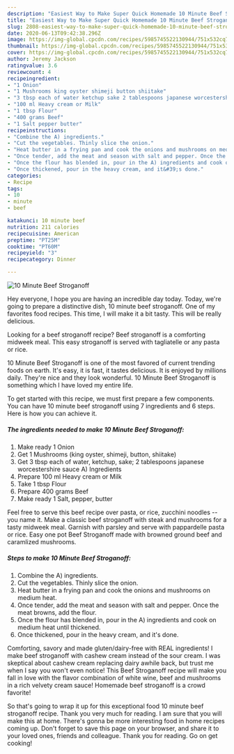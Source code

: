 ```yaml
---
description: "Easiest Way to Make Super Quick Homemade 10 Minute Beef Stroganoff"
title: "Easiest Way to Make Super Quick Homemade 10 Minute Beef Stroganoff"
slug: 2808-easiest-way-to-make-super-quick-homemade-10-minute-beef-stroganoff
date: 2020-06-13T09:42:38.296Z
image: https://img-global.cpcdn.com/recipes/5985745522130944/751x532cq70/10-minute-beef-stroganoff-recipe-main-photo.jpg
thumbnail: https://img-global.cpcdn.com/recipes/5985745522130944/751x532cq70/10-minute-beef-stroganoff-recipe-main-photo.jpg
cover: https://img-global.cpcdn.com/recipes/5985745522130944/751x532cq70/10-minute-beef-stroganoff-recipe-main-photo.jpg
author: Jeremy Jackson
ratingvalue: 3.6
reviewcount: 4
recipeingredient:
- "1 Onion"
- "1 Mushrooms king oyster shimeji button shiitake"
- "3 tbsp each of water ketchup sake 2 tablespoons japanese worcestershire sauce A Ingredients"
- "100 ml Heavy cream or Milk"
- "1 tbsp Flour"
- "400 grams Beef"
- "1 Salt pepper butter"
recipeinstructions:
- "Combine the A) ingredients."
- "Cut the vegetables. Thinly slice the onion."
- "Heat butter in a frying pan and cook the onions and mushrooms on medium heat."
- "Once tender, add the meat and season with salt and pepper. Once the meat browns, add the flour."
- "Once the flour has blended in, pour in the A) ingredients and cook on medium heat until thickened."
- "Once thickened, pour in the heavy cream, and it&#39;s done."
categories:
- Recipe
tags:
- 10
- minute
- beef

katakunci: 10 minute beef 
nutrition: 211 calories
recipecuisine: American
preptime: "PT25M"
cooktime: "PT60M"
recipeyield: "3"
recipecategory: Dinner

---
```



![10 Minute Beef Stroganoff](https://img-global.cpcdn.com/recipes/5985745522130944/751x532cq70/10-minute-beef-stroganoff-recipe-main-photo.jpg)

Hey everyone, I hope you are having an incredible day today. Today, we're going to prepare a distinctive dish, 10 minute beef stroganoff. One of my favorites food recipes. This time, I will make it a bit tasty. This will be really delicious.

Looking for a beef stroganoff recipe? Beef stroganoff is a comforting midweek meal. This easy stroganoff is served with tagliatelle or any pasta or rice.

10 Minute Beef Stroganoff is one of the most favored of current trending foods on earth. It's easy, it is fast, it tastes delicious. It is enjoyed by millions daily. They're nice and they look wonderful. 10 Minute Beef Stroganoff is something which I have loved my entire life.


To get started with this recipe, we must first prepare a few components. You can have 10 minute beef stroganoff using 7 ingredients and 6 steps. Here is how you can achieve it.

<!--inarticleads1-->

##### The ingredients needed to make 10 Minute Beef Stroganoff:

1. Make ready 1 Onion
1. Get 1 Mushrooms (king oyster, shimeji, button, shiitake)
1. Get 3 tbsp each of water, ketchup, sake; 2 tablespoons japanese worcestershire sauce A) Ingredients
1. Prepare 100 ml Heavy cream or Milk
1. Take 1 tbsp Flour
1. Prepare 400 grams Beef
1. Make ready 1 Salt, pepper, butter


Feel free to serve this beef recipe over pasta, or rice, zucchini noodles -- you name it. Make a classic beef stroganoff with steak and mushrooms for a tasty midweek meal. Garnish with parsley and serve with pappardelle pasta or rice. Easy one pot Beef Stroganoff made with browned ground beef and caramlized mushrooms. 

<!--inarticleads2-->

##### Steps to make 10 Minute Beef Stroganoff:

1. Combine the A) ingredients.
1. Cut the vegetables. Thinly slice the onion.
1. Heat butter in a frying pan and cook the onions and mushrooms on medium heat.
1. Once tender, add the meat and season with salt and pepper. Once the meat browns, add the flour.
1. Once the flour has blended in, pour in the A) ingredients and cook on medium heat until thickened.
1. Once thickened, pour in the heavy cream, and it&#39;s done.


Comforting, savory and made gluten/dairy-free with REAL ingredients! I make beef stroganoff with cashew cream instead of the sour cream. I was skeptical about cashew cream replacing dairy awhile back, but trust me when I say you won&#39;t even notice! This Beef Stroganoff recipe will make you fall in love with the flavor combination of white wine, beef and mushrooms in a rich velvety cream sauce! Homemade beef stroganoff is a crowd favorite! 

So that's going to wrap it up for this exceptional food 10 minute beef stroganoff recipe. Thank you very much for reading. I am sure that you will make this at home. There's gonna be more interesting food in home recipes coming up. Don't forget to save this page on your browser, and share it to your loved ones, friends and colleague. Thank you for reading. Go on get cooking!
